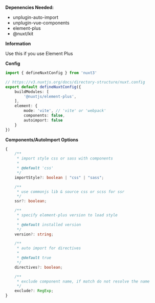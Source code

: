 **Depenencies Needed:**
- unplugin-auto-import
- unplugin-vue-components
- element-plus
- @nuxt/kit

**Information**

Use this if you use Element Plus

**Config**

```ts
import { defineNuxtConfig } from 'nuxt3'

// https://v3.nuxtjs.org/docs/directory-structure/nuxt.config
export default defineNuxtConfig({
    buildModules: [
        '@nuxtjs/element-plus',
    ],
    element: {
        mode: 'vite', // 'vite' or 'webpack'
        components: false,
        autoimport: false
    }
})
```

**Components/AutoImport Options**
```ts
{
    /**
     * import style css or sass with components
     *
     * @default 'css'
     */
    importStyle?: boolean | "css" | "sass";

    /**
     * use commonjs lib & source css or scss for ssr
     */
    ssr?: boolean;

    /**
     * specify element-plus version to load style
     *
     * @default installed version
     */
    version?: string;

    /**
     * auto import for directives
     *
     * @default true
     */
    directives?: boolean;

    /**
     * exclude component name, if match do not resolve the name
     */
    exclude?: RegExp;
}
```
